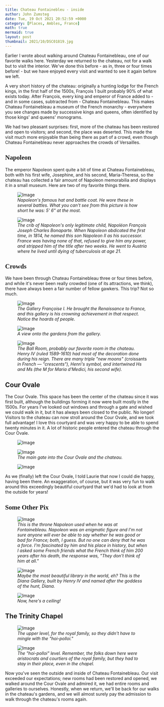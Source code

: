 ```yaml
---
title: Chateau Fontainebleu - inside
author: John Zumsteg
date: Tue, 19 Oct 2021 20:52:59 +0000
category: [Places, Ambles, France]
math: true
mermaid: true
layout: post
thumbnail: 2021/10/DSC01819.jpg
---
```


Earlier I wrote about walking around Chateau Fontainebleau, one of our favorite walks here. Yesterday we returned to the chateau, not for a walk but to visit the interior. We've done this before - as in, three or four times before! - but we have enjoyed every visit and wanted to see it again before we left.

A very short history of the chateau: originally a hunting lodge for the French kings, in the first half of the 1500s, François 1 built probably 90% of what exists today. After François, every king and emperor of France added to - and in some cases, subtracted from - Chateau Fontainebleau. This makes Chateau Fontainebleau a museum of the French monarchy - everywhere you see changes made by successive kings and queens, often identified by those kings' and queens' monograms.

We had two pleasant surprises: first, more of the chateau has been restored and open to visitors; and second, the place was deserted. This made the visit much more enjoyable than being there as part of a crowd, even though Chateau Fontainebleau never approaches the crowds of Versailles.
<h2 style="font-family: verdana;">Napoleon</h2>
The emperor Napoleon spent quite a bit of time at Chateau Fontainebleau, both with his first wife, Josephine, and his second, Maria-Theresa, so the chateau has collected a fair amount of Napoleon memorabilia and displays it in a small museum. Here are two of my favorite things there.

<figure class = "portrait">
	<img src="{{"/assets/images/2021/10/DSC01819.jpg" | prepend: site.baseurl | prepend: site.url }}" alt="Image"/>
	<figcaption><em>Napoleon's famous hat and battle coat. He wore these in several battles. What you can't see from this picture is how short he was: 5' 6" at the most.</em></figcaption>
</figure>

<figure class="landscape">
	<img src="{{"/assets/images/2021/10/DSC01820.jpg" | prepend: site.baseurl | prepend: site.url }}" alt="Image"  />
	<figcaption><em>The crib of Napoleon's only legitimate child, Napoléon François Joseph Charles Bonaparte. When Napoleon abdicated the first time, in 1814, he named this son Napoleon II as his successor. France was having none of that, refused to give him any power, and stripped him of the title after two weeks. He went to Austria where he lived until dying of tuberculosis at age 21.</em></figcaption>
</figure>


<h2 style="font-family: verdana;">Crowds</h2>
We have been through Chateau Fontainebleau three or four times before, and while it's never been really crowded (one of its attractions, we think), there have always been a fair number of fellow gawkers. This trip? Not so much.

<figure class="landscape">
	<img src="{{"/assets/images/2021/10/DSC01846.jpg" | prepend: site.baseurl | prepend: site.url }}" alt="Image"/>
	<figcaption><em>The Gallery Françoise I. He brought the Renaissance to France, and this gallery is his crowning achievement in that respect. Notice the hoards of people.</em></figcaption>
</figure>



<figure class = "landscape">
	<img src="{{"/assets/images/2021/10/DSC01843.jpg" | prepend: site.baseurl | prepend: site.url }}" alt="Image"  />
	<figcaption><em>A view onto the gardens from the gallery.</em></figcaption>
</figure>



<figure class="landscape">
	<img src="{{"/assets/images/2021/10/DSC01867.jpg" | prepend: site.baseurl | prepend: site.url }}" alt="Image"/>
	<figcaption><em>The Ball Room, probably our favorite room in the chateau.  Henry IV (ruled 1589-1610) had most of the decoration done during his reign. There are many triple "new moons" (</em>croissants<em> in French &mdash; "crescents"), Henri's symbol, and intertwined Hs and Ms (the M for Maria d'Medici, his second wife).</em></figcaption>
</figure>


<h2>Cour Ovale</h2>
The Cour Ovale. This space has been the center of the chateau since it was first built, although the buildings forming it now were built mostly in the 1500s. For years I've looked out windows and through a gate and wished we could walk in it, but it has always been closed to the public. No longer! Visitors to the chateau can now stroll around the Cour Ovale, and we took full advantage! I love this courtyard and was very happy to be able to spend twenty minutes in it. A lot of historic people entered the chateau through the Cour Ovale.

<figure class = "landscape">
	<img src="{{"/assets/images/2021/10/DSC01901.jpg" | prepend: site.baseurl | prepend: site.url }}" alt="Image"  />
	<figcaption></figcaption>
</figure>



<figure class="landscape">
	<img src="{{"/assets/images/2021/10/DSC01911.jpg" | prepend: site.baseurl | prepend: site.url }}" alt="Image"/>
	<figcaption><em>The main gate into the Cour Ovale and the chateau.</em></figcaption>
</figure>


<figure class="portrait">
	<img src="{{"/assets/images/2021/10/DSC01915.jpg" | prepend: site.baseurl | prepend: site.url }}" alt="Image" />
	<figcaption><em></em></figcaption>
</figure>

As we (finally) left the Cour Ovale, I told Laurie that now I could die happy, having been there. An exaggeration, of course, but it was very fun to walk around this exceedingly beautiful courtyard that we'd had to look at from the outside for years!
<h2 style="font-family: verdana;">Some Other Pix</h2>
<figure class = "portrait">
	<img src="{{"/assets/images/2021/10/DSC01924.jpg" | prepend: site.baseurl | prepend: site.url }}" alt="Image" />
	<figcaption><em>This is the throne Napoleon used when he was at Fontainebleau. Napoleon was an enigmatic figure and I'm not sure anyone will ever be able to say whether he was good or bad for France; both, I guess. But no one can deny that he was a force. I'm fascinated by him and his place in history, but when I asked some French friends what the French think of him 200 years after his death, the response was, "They don't think of him at all."</em></figcaption>
</figure>



<figure class="landscape">
	<img src="{{"/assets/images/2021/10/DSC01921.jpg" | prepend: site.baseurl | prepend: site.url }}" alt="Image" />
	<figcaption><em>Maybe the most beautiful library in the world, eh? This is the Diana Gallery, built by Henry IV and named after the goddess of the hunt, Diana.</em></figcaption>
</figure>



<figure class="landscape">
	<img src="{{"/assets/images/2021/10/DSC01857.jpg" | prepend: site.baseurl | prepend: site.url }}" alt="Image" />
	<figcaption><em>Now, here's a ceiling!</em></figcaption>
</figure>


<h2>The Trinity Chapel</h2>
<figure class="landscape">
	<img src="{{"/assets/images/2021/10/DSC01827.jpg" | prepend: site.baseurl | prepend: site.url }}" alt="Image"/>
	<figcaption><em>The upper level, for the royal family, so they didn't have to mingle with the "hoi-polloi."</em></figcaption>
</figure>



<figure class = "portrait">
	<img src="{{"/assets/images/2021/10/DSC01928.jpg" | prepend: site.baseurl | prepend: site.url }}" alt="Image" />
	<figcaption><em>The "hoi-polloi" level. Remember, the folks down here were aristocrats and courtiers of the royal family, but they had to stay in their place, even in the chapel.</em></figcaption>
</figure>



Now you've seen the outside and inside of Chateau Fontainebleau. Our visit exceeded our expectations; new rooms had been restored and opened, we walked around the Cour Ovale and admired it, we had entire rooms and galleries to ourselves. Honestly, when we return, we'll be back for our walks in the chateau's gardens, and we will almost surely pay the admission to walk through the chateau's rooms again.
